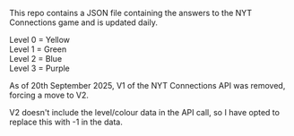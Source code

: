 This repo contains a JSON file containing the answers to the NYT Connections game and is updated daily.

Level 0 = Yellow\
Level 1 = Green\
Level 2 = Blue\
Level 3 = Purple


As of 20th September 2025, V1 of the NYT Connections API was removed, forcing a move to V2.

V2 doesn't include the level/colour data in the API call, so I have opted to replace this with -1 in the data.
